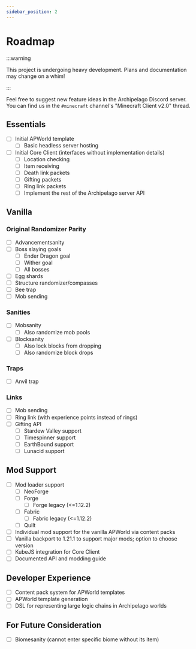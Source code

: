 ```yaml
---
sidebar_position: 2
---
```


# Roadmap

:::warning

This project is undergoing heavy development. Plans and documentation may change on a whim!

:::

Feel free to suggest new feature ideas in the Archipelago Discord server.
You can find us in the `#minecraft` channel's "Minecraft Client v2.0" thread.

## Essentials

- [ ] Initial APWorld template
  - [ ] Basic headless server hosting
- [ ] Initial Core Client (interfaces without implementation details)
  - [ ] Location checking
  - [ ] Item receiving
  - [ ] Death link packets
  - [ ] Gifting packets
  - [ ] Ring link packets
  - [ ] Implement the rest of the Archipelago server API

## Vanilla

### Original Randomizer Parity
- [ ] Advancementsanity
- [ ] Boss slaying goals
  - [ ] Ender Dragon goal
  - [ ] Wither goal
  - [ ] All bosses
- [ ] Egg shards
- [ ] Structure randomizer/compasses
- [ ] Bee trap
- [ ] Mob sending

### Sanities
- [ ] Mobsanity
  - [ ] Also randomize mob pools
- [ ] Blocksanity
  - [ ] Also lock blocks from dropping
  - [ ] Also randomize block drops

### Traps
- [ ] Anvil trap

### Links
- [ ] Mob sending
- [ ] Ring link (with experience points instead of rings)
- [ ] Gifting API
  - [ ] Stardew Valley support
  - [ ] Timespinner support
  - [ ] EarthBound support
  - [ ] Lunacid support

## Mod Support
- [ ] Mod loader support
  - [ ] NeoForge
  - [ ] Forge
    - [ ] Forge legacy (&lt;=1.12.2)
  - [ ] Fabric
    - [ ] Fabric legacy (&lt;=1.12.2)
  - [ ] Quilt
- [ ] Individual mod support for the vanilla APWorld via content packs
- [ ] Vanilla backport to 1.21.1 to support major mods; option to choose version
- [ ] KubeJS integration for Core Client
- [ ] Documented API and modding guide

## Developer Experience
- [ ] Content pack system for APWorld templates
- [ ] APWorld template generation
- [ ] DSL for representing large logic chains in Archipelago worlds

## For Future Consideration
- [ ] Biomesanity (cannot enter specific biome without its item)
